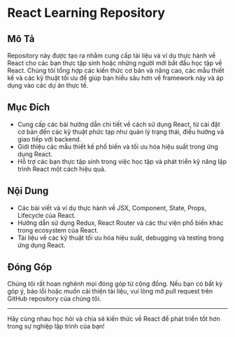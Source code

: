# React Learning Repository

## Mô Tả

Repository này được tạo ra nhằm cung cấp tài liệu và ví dụ thực hành về React cho các bạn thực tập sinh hoặc những người mới bắt đầu học tập về React. Chúng tôi tổng hợp các kiến thức cơ bản và nâng cao, các mẫu thiết kế và các kỹ thuật tối ưu để giúp bạn hiểu sâu hơn về framework này và áp dụng vào các dự án thực tế.

## Mục Đích

- Cung cấp các bài hướng dẫn chi tiết về cách sử dụng React, từ cài đặt cơ bản đến các kỹ thuật phức tạp như quản lý trạng thái, điều hướng và giao tiếp với backend.
- Giới thiệu các mẫu thiết kế phổ biến và tối ưu hóa hiệu suất trong ứng dụng React.
- Hỗ trợ các bạn thực tập sinh trong việc học tập và phát triển kỹ năng lập trình React một cách hiệu quả.

## Nội Dung

- Các bài viết và ví dụ thực hành về JSX, Component, State, Props, Lifecycle của React.
- Hướng dẫn sử dụng Redux, React Router và các thư viện phổ biến khác trong ecosystem của React.
- Tài liệu về các kỹ thuật tối ưu hóa hiệu suất, debugging và testing trong ứng dụng React.

## Đóng Góp

Chúng tôi rất hoan nghênh mọi đóng góp từ cộng đồng. Nếu bạn có bất kỳ góp ý, báo lỗi hoặc muốn cải thiện tài liệu, vui lòng mở pull request trên GitHub repository của chúng tôi.

---

Hãy cùng nhau học hỏi và chia sẻ kiến thức về React để phát triển tốt hơn trong sự nghiệp lập trình của bạn!
